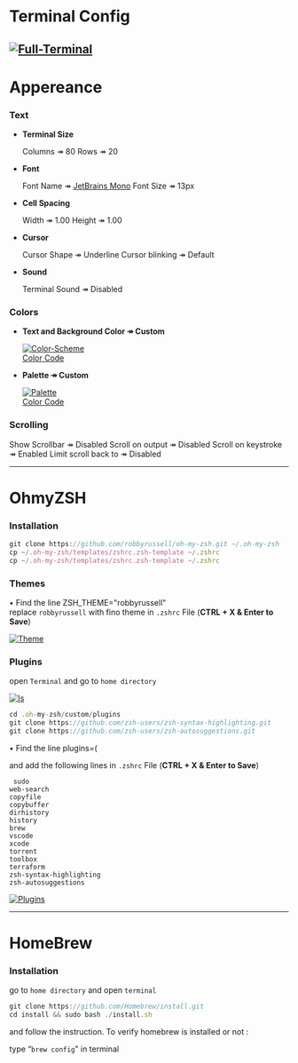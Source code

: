 # Terminal Config
<a href="https://ibb.co/FKqyfWD"><img src="https://i.ibb.co/XbkKd4C/Full-Terminal.png" alt="Full-Terminal" border="0"></a>
---
# Appereance

### Text

- **Terminal Size**
    
    Columns ↠ 80
    Rows ↠ 20
    
- **Font**
    
    Font Name ↠ [JetBrains Mono](https://fonts.google.com/specimen/JetBrains+Mono)
    Font Size ↠ 13px
    
- **Cell Spacing**
    
    Width ↠ 1.00
    Height ↠ 1.00
    
- **Cursor**
    
    Cursor Shape ↠ Underline
    Cursor blinking ↠ Default
    
- **Sound**
    
    Terminal Sound ↠ Disabled
    
### Colors

- **Text and Background Color ↠ Custom**

    <a href="https://ibb.co/5cS1GjF"><img src="https://i.ibb.co/q1cD7g5/Color-Scheme.png" alt="Color-Scheme" border="0"></a><br>
      <a href="https://ibb.co/s1F06Zy">Color Code</a>
    
- **Palette ↠ Custom**
    
    <a href="https://ibb.co/Rh5DZGw"><img src="https://i.ibb.co/3fJCG5Z/Palette.png" alt="Palette" border="0"></a><br>
     <a href="https://ibb.co/s1F06Zy">Color Code</a>

### Scrolling
Show Scrollbar ↠ Disabled
Scroll on output ↠ Disabled
Scroll on keystroke ↠ Enabled
Limit scroll back to ↠  Disabled

---
# OhmyZSH

### Installation

```jsx
git clone https://github.com/robbyrussell/oh-my-zsh.git ~/.oh-my-zsh
cp ~/.oh-my-zsh/templates/zshrc.zsh-template ~/.zshrc
cp ~/.oh-my-zsh/templates/zshrc.zsh-template ~/.zshrc
```

### Themes

• Find the line ZSH_THEME="robbyrussell" replace `robbyrussell` with fino theme in `.zshrc` File (**CTRL + X & Enter to Save**)

<a href="https://ibb.co/p25NRVR"><img src="https://i.ibb.co/8MtGdvd/Theme.png" alt="Theme" border="0"></a><br>

### Plugins

open `Terminal` and go to `home directory` 

<a href="https://ibb.co/Jx1F7f2"><img src="https://i.ibb.co/bH0RBSL/ls.png" alt="ls" border="0"></a><br>

```jsx
cd .oh-my-zsh/custom/plugins
git clone https://github.com/zsh-users/zsh-syntax-highlighting.git
git clone https://github.com/zsh-users/zsh-autosuggestions.git
```

• Find the line plugins=(

 and add the following lines in `.zshrc` File (**CTRL + X & Enter to Save**)

```
 sudo
web-search
copyfile
copybuffer
dirhistory
history
brew
vscode
xcode
torrent
toolbox
terraform
zsh-syntax-highlighting
zsh-autosuggestions
```

<a href="https://ibb.co/3cnNZQZ"><img src="https://i.ibb.co/x6NjTdT/Plugins.png" alt="Plugins" border="0"></a><br>

---
# HomeBrew

### Installation

go to `home directory` and open `terminal`

```jsx
git clone https://github.com/Homebrew/install.git
cd install && sudo bash ./install.sh
```

and follow the instruction. To verify homebrew is installed or not :

type “`brew config`" in terminal
